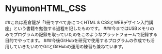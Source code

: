 # NyumonHTML_CSS
##これは髙倉龍が「1冊ですべて身につくHTML & CSSとWEBデザイン入門講座」という書籍を勉強する過程を記したものです。
###今まではUSBメモリのみでプログラムの記録を取っていたのをこのようなプラットフォームで記録する目的でやってます。
###今後GitHubを研究で使用するプログラムの作成でも活用していきたいのでGitとGitHubの運用の練習も兼ねています。

